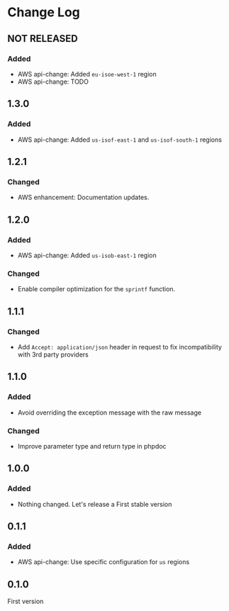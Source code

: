# Change Log

## NOT RELEASED

### Added

- AWS api-change: Added `eu-isoe-west-1` region
- AWS api-change: TODO

## 1.3.0

### Added

- AWS api-change: Added `us-isof-east-1`  and `us-isof-south-1` regions

## 1.2.1

### Changed

- AWS enhancement: Documentation updates.

## 1.2.0

### Added

- AWS api-change: Added `us-isob-east-1` region

### Changed

- Enable compiler optimization for the `sprintf` function.

## 1.1.1

### Changed

- Add `Accept: application/json` header in request to fix incompatibility with 3rd party providers

## 1.1.0

### Added

- Avoid overriding the exception message with the raw message

### Changed

- Improve parameter type and return type in phpdoc

## 1.0.0

### Added

- Nothing changed. Let's release a First stable version

## 0.1.1

### Added

- AWS api-change: Use specific configuration for `us` regions

## 0.1.0

First version
